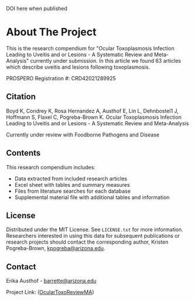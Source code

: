 DOI here when published

# About The Project

This is the research compendium for "Ocular Toxoplasmosis Infection Leading to Uveitis and or Lesions - A Systematic Review and Meta-Analysis" currently under submission. In this article we found 63 articles which describe uveitis and lesions following toxoplasmosis. 

PROSPERO Registration #: CRD42021289925

## Citation
Boyd K, Condrey K, Rosa Hernandez A, Austhof E, Lin L, Dehnbostel1 J, Hoffmann S, Flaxel C, Pogreba-Brown K. Ocular Toxoplasmosis Infection Leading to Uveitis and or Lesions - A Systematic Review and Meta-Analysis

Currently under review with Foodborne Pathogens and Disease

## Contents

This research compendium includes:
* Data extracted from included research articles
* Excel sheet with tables and summary measures
* Files from literature searches for each database
* Supplemental material file with additional tables and information

## License

Distributed under the MIT License. See `LICENSE.txt` for more information.
Researchers interested in using this data for subsequent publications or research projects should contact the corresponding author, Kristen Pogreba-Brown, kpogreba@arizona.edu.


## Contact

Erika Austhof - barrette@arizona.edu

Project Link: ([OcularToxoReviewMA](https://github.com/austhofe/OcularToxoReviewMA/))
